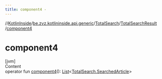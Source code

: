```yaml
---
title: component4 -
---
```

//[KotlinInside](../../../index.md)/[be.zvz.kotlininside.api.generic](../../index.md)/[TotalSearch](../index.md)/[TotalSearchResult](index.md)/[component4](component4.md)



# component4  
[jvm]  
Content  
operator fun [component4](component4.md)(): [List](https://kotlinlang.org/api/latest/jvm/stdlib/kotlin.collections/-list/index.html)<[TotalSearch.SearchedArticle](../-searched-article/index.md)>  




